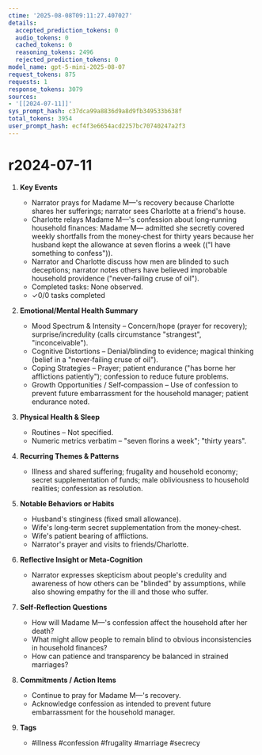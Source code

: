 ```yaml
---
ctime: '2025-08-08T09:11:27.407027'
details:
  accepted_prediction_tokens: 0
  audio_tokens: 0
  cached_tokens: 0
  reasoning_tokens: 2496
  rejected_prediction_tokens: 0
model_name: gpt-5-mini-2025-08-07
request_tokens: 875
requests: 1
response_tokens: 3079
sources:
- '[[2024-07-11]]'
sys_prompt_hash: c37dca99a8836d9a8d9fb349533b638f
total_tokens: 3954
user_prompt_hash: ecf4f3e6654acd2257bc70740247a2f3
---
```

# r2024-07-11

1. **Key Events**
   * Narrator prays for Madame M—'s recovery because Charlotte shares her sufferings; narrator sees Charlotte at a friend's house.
   * Charlotte relays Madame M—'s confession about long‑running household finances: Madame M— admitted she secretly covered weekly shortfalls from the money‑chest for thirty years because her husband kept the allowance at seven florins a week (("I have something to confess")).
   * Narrator and Charlotte discuss how men are blinded to such deceptions; narrator notes others have believed improbable household providence ("never‑failing cruse of oil").
   * Completed tasks: None observed.
   * ✓0/0 tasks completed

2. **Emotional/Mental Health Summary**
   * Mood Spectrum & Intensity – Concern/hope (prayer for recovery); surprise/incredulity (calls circumstance "strangest", "inconceivable").
   * Cognitive Distortions – Denial/blinding to evidence; magical thinking (belief in a "never‑failing cruse of oil").
   * Coping Strategies – Prayer; patient endurance ("has borne her afflictions patiently"); confession to reduce future problems.
   * Growth Opportunities / Self‑compassion – Use of confession to prevent future embarrassment for the household manager; patient endurance noted.

3. **Physical Health & Sleep**
   * Routines – Not specified.
   * Numeric metrics verbatim – "seven florins a week"; "thirty years".

4. **Recurring Themes & Patterns**
   * Illness and shared suffering; frugality and household economy; secret supplementation of funds; male obliviousness to household realities; confession as resolution.

5. **Notable Behaviors or Habits**
   * Husband's stinginess (fixed small allowance).
   * Wife's long‑term secret supplementation from the money‑chest.
   * Wife's patient bearing of afflictions.
   * Narrator's prayer and visits to friends/Charlotte.

6. **Reflective Insight or Meta‑Cognition**
   * Narrator expresses skepticism about people's credulity and awareness of how others can be "blinded" by assumptions, while also showing empathy for the ill and those who suffer.

7. **Self‑Reflection Questions**
   * How will Madame M—'s confession affect the household after her death?
   * What might allow people to remain blind to obvious inconsistencies in household finances?
   * How can patience and transparency be balanced in strained marriages?

8. **Commitments / Action Items**
   * Continue to pray for Madame M—'s recovery.
   * Acknowledge confession as intended to prevent future embarrassment for the household manager.

9. **Tags**
   * #illness #confession #frugality #marriage #secrecy
